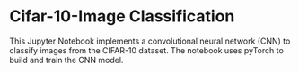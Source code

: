 # Cifar-10-Image Classification
This Jupyter Notebook implements a convolutional neural network (CNN) to classify images from the CIFAR-10 dataset. The notebook uses pyTorch to build and train the CNN model.
